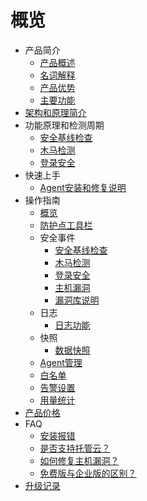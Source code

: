 # 概览

* 产品简介
    * [产品概述](security/uhids/common/overview)
    * [名词解释](security/uhids/common/term)
    * [产品优势](security/uhids/common/advantage)
    * [主要功能](security/uhids/common/function)
* [架构和原理简介](security/uhids/architecture)
* 功能原理和检测周期
    * [安全基线检查](security/uhids/function/baseline)
    * [木马检测](security/uhids/function/muma)
    * [登录安全](security/uhids/function/login)
* 快速上手
    * [Agent安装和修复说明](security/uhids/quick/agent)
* 操作指南
    * [概览](security/uhids/operation/overview)
    * [防护点工具栏](security/uhids/operation/buy)
    * 安全事件
        * [安全基线检查](security/uhids/operation/events/baseline)
        * [木马检测](security/uhids/operation/events/trojan)
        * [登录安全](security/uhids/operation/events/login)
        * [主机漏洞](security/uhids/operation/events/bug)
        * [漏洞库说明](security/uhids/operation/events/cnnvdintroduction)
    * 日志
        * [日志功能](security/uhids/operation/log/introduce)
    * 快照
        * [数据快照](security/uhids/operation/netdetection/introduce)
    * [Agent管理](security/uhids/operation/agent)
    * [白名单](security/uhids/operation/whitelist)
    * [告警设置](security/uhids/operation/alert)
    * [用量统计](security/uhids/operation/statistics)
* [产品价格](security/uhids/price)
* FAQ
    * [安装报错](security/uhids/faq/install)
    * [是否支持托管云？](security/uhids/faq/types)
    * [如何修复主机漏洞？](security/uhids/faq/bugs)
    * [免费版与企业版的区别？](security/uhids/faq/version)
* [升级记录](security/uhids/upgrades)

   
    
   
   
    
        
